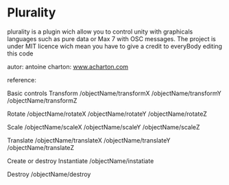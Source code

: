 # Plurality
plurality is a plugin wich allow you to control unity with graphicals languages such as pure data or Max 7 with OSC messages.
The project is under MIT licence wich mean you have to give a credit to everyBody editing this code

autor:
antoine charton: www.acharton.com


reference:

Basic controls
Transform
/objectName/transformX
/objectName/transformY
/objectName/transformZ

Rotate
/objectName/rotateX
/objectName/rotateY
/objectName/rotateZ

Scale
/objectName/scaleX
/objectName/scaleY
/objectName/scaleZ

Translate
/objectName/translateX
/objectName/translateY
/objectName/translateZ


Create or destroy
Instantiate
/objectName/instatiate

Destroy
/objectName/destroy




